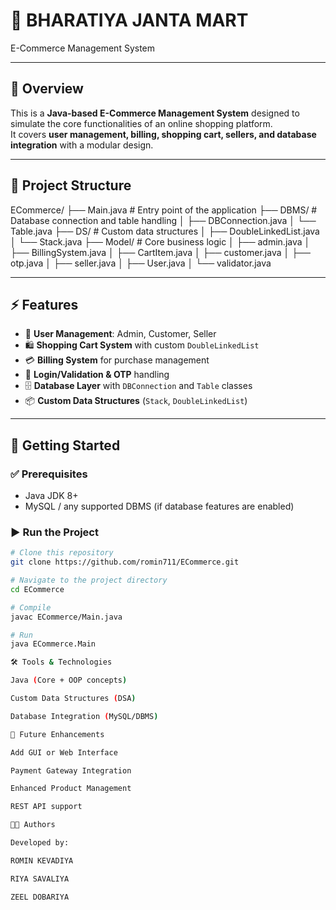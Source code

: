 # 🛒 BHARATIYA JANTA MART  
E-Commerce Management System  

---

## 📌 Overview  
This is a **Java-based E-Commerce Management System** designed to simulate the core functionalities of an online shopping platform.  
It covers **user management, billing, shopping cart, sellers, and database integration** with a modular design.  

---

## 📂 Project Structure  
ECommerce/
├── Main.java # Entry point of the application
├── DBMS/ # Database connection and table handling
│ ├── DBConnection.java
│ └── Table.java
├── DS/ # Custom data structures
│ ├── DoubleLinkedList.java
│ └── Stack.java
├── Model/ # Core business logic
│ ├── admin.java
│ ├── BillingSystem.java
│ ├── CartItem.java
│ ├── customer.java
│ ├── otp.java
│ ├── seller.java
│ ├── User.java
│ └── validator.java

---

## ⚡ Features  
- 👤 **User Management**: Admin, Customer, Seller  
- 🛍 **Shopping Cart System** with custom `DoubleLinkedList`  
- 💳 **Billing System** for purchase management  
- 🔑 **Login/Validation & OTP** handling  
- 🗄 **Database Layer** with `DBConnection` and `Table` classes  
- 📦 **Custom Data Structures** (`Stack`, `DoubleLinkedList`)  

---

## 🚀 Getting Started  

### ✅ Prerequisites  
- Java JDK 8+  
- MySQL / any supported DBMS (if database features are enabled)  

### ▶️ Run the Project  
```bash
# Clone this repository
git clone https://github.com/romin711/ECommerce.git

# Navigate to the project directory
cd ECommerce

# Compile
javac ECommerce/Main.java

# Run
java ECommerce.Main

🛠 Tools & Technologies

Java (Core + OOP concepts)

Custom Data Structures (DSA)

Database Integration (MySQL/DBMS)

📜 Future Enhancements

Add GUI or Web Interface

Payment Gateway Integration

Enhanced Product Management

REST API support

👨‍💻 Authors

Developed by:

ROMIN KEVADIYA

RIYA SAVALIYA

ZEEL DOBARIYA
